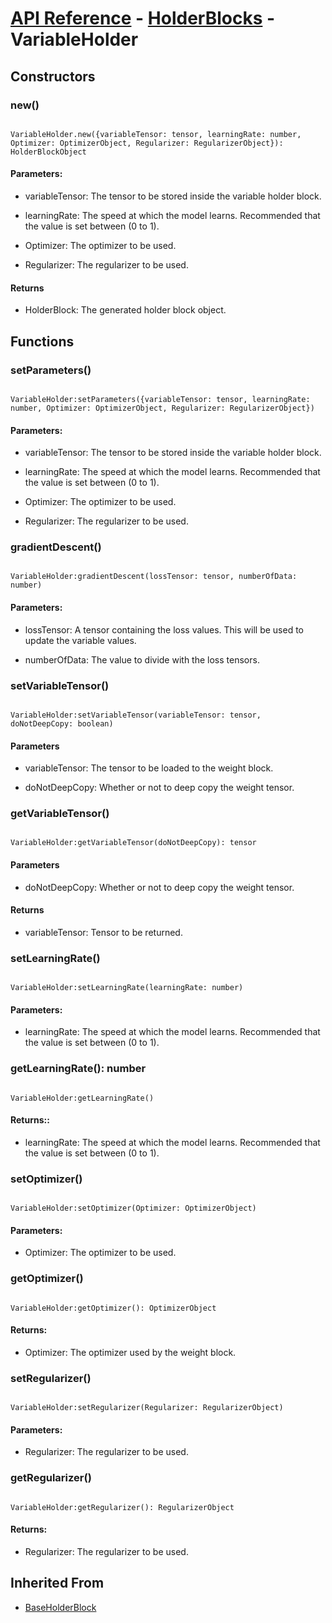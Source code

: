 # [API Reference](../../API.md) - [HolderBlocks](../HolderBlocks.md) - VariableHolder

## Constructors

### new()

```

VariableHolder.new({variableTensor: tensor, learningRate: number, Optimizer: OptimizerObject, Regularizer: RegularizerObject}): HolderBlockObject

```

#### Parameters:

* variableTensor: The tensor to be stored inside the variable holder block.

* learningRate: The speed at which the model learns. Recommended that the value is set between (0 to 1).

* Optimizer: The optimizer to be used.

* Regularizer: The regularizer to be used.

#### Returns

* HolderBlock: The generated holder block object.

## Functions

### setParameters()

```

VariableHolder:setParameters({variableTensor: tensor, learningRate: number, Optimizer: OptimizerObject, Regularizer: RegularizerObject})

```

#### Parameters:

* variableTensor: The tensor to be stored inside the variable holder block.

* learningRate: The speed at which the model learns. Recommended that the value is set between (0 to 1).

* Optimizer: The optimizer to be used.

* Regularizer: The regularizer to be used.

### gradientDescent()

```

VariableHolder:gradientDescent(lossTensor: tensor, numberOfData: number)

```

#### Parameters:

* lossTensor: A tensor containing the loss values. This will be used to update the variable values.

* numberOfData: The value to divide with the loss tensors.

### setVariableTensor()

```

VariableHolder:setVariableTensor(variableTensor: tensor, doNotDeepCopy: boolean)

```

#### Parameters

* variableTensor: The tensor to be loaded to the weight block.

* doNotDeepCopy: Whether or not to deep copy the weight tensor.

### getVariableTensor()

```

VariableHolder:getVariableTensor(doNotDeepCopy): tensor

```

#### Parameters

* doNotDeepCopy: Whether or not to deep copy the weight tensor.

#### Returns

* variableTensor: Tensor to be returned.

### setLearningRate()

```

VariableHolder:setLearningRate(learningRate: number)

```

#### Parameters:

* learningRate: The speed at which the model learns. Recommended that the value is set between (0 to 1).

### getLearningRate(): number

```

VariableHolder:getLearningRate()

```

#### Returns::

* learningRate: The speed at which the model learns. Recommended that the value is set between (0 to 1).

### setOptimizer()

```

VariableHolder:setOptimizer(Optimizer: OptimizerObject)

```

#### Parameters:

* Optimizer: The optimizer to be used.

### getOptimizer()

```

VariableHolder:getOptimizer(): OptimizerObject

```

#### Returns:

* Optimizer: The optimizer used by the weight block.

### setRegularizer()

```

VariableHolder:setRegularizer(Regularizer: RegularizerObject)

```

#### Parameters:

* Regularizer: The regularizer to be used.

### getRegularizer()

```

VariableHolder:getRegularizer(): RegularizerObject

```

#### Returns:

* Regularizer: The regularizer to be used.

## Inherited From

* [BaseHolderBlock](BaseHolderBlock.md)

